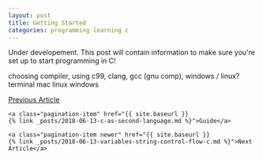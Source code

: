 ```yaml
---
layout: post
title: Getting Started
categories: programming learning c
---
```


<p class="message">
    Under developement. This post will contain information to make sure you're
    set up to start programming in C!
</p>

choosing compiler, 
using c99,
clang, gcc (gnu comp), windows / linux? terminal
mac 
linux
windows 



<div class="pagination">
    <a class="pagination-item older" href="{{ site.baseurl }}
    {% link _posts/2018-06-13-preface-and-history-c.md %}">Previous Article</a>

    <a class="pagination-item" href="{{ site.baseurl }}
    {% link _posts/2018-06-13-c-as-second-language.md %}">Guide</a>

    <a class="pagination-item newer" href="{{ site.baseurl }}
    {% link _posts/2018-06-13-variables-string-control-flow-c.md %}">Next Article</a>

</div>

